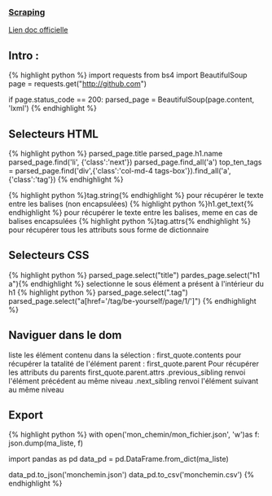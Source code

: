 ### [Scraping](index.md)

[Lien doc officielle](https://www.crummy.com/software/BeautifulSoup/bs4/doc/)

## Intro :
{% highlight python %} 
import requests
from bs4 import BeautifulSoup
page = requests.get("http://github.com")

if page.status_code == 200:
    parsed_page = BeautifulSoup(page.content, 'lxml')
{% endhighlight %}

## Selecteurs HTML
{% highlight python %}
parsed_page.title
parsed_page.h1.name
parsed_page.find('li', {'class':'next'})
parsed_page.find_all('a')
top_ten_tags = parsed_page.find('div',{'class':'col-md-4 tags-box'}).find_all('a',{'class':'tag'})
{% endhighlight %}

{% highlight python %}tag.string{% endhighlight %} pour récupérer le texte entre les balises (non encapsulées)
{% highlight python %}h1.get_text{% endhighlight %} pour récupérer le texte entre les balises, meme en cas de balises encapsulées
{% highlight python %}tag.attrs{% endhighlight %} pour récupérer tous les attributs sous forme de dictionnaire


## Selecteurs CSS
{% highlight python %}
parsed_page.select("title")
pardes_page.select("h1 a"){% endhighlight %} selectionne le sous élément a présent à l'intérieur du h1 {% highlight python %}
parsed_page.select(".tag")
parsed_page.select("a[href='/tag/be-yourself/page/1/']")
{% endhighlight %}

## Naviguer dans le dom
liste les élément contenu dans la sélection :
first_quote.contents
pour récupérer la tatalité de  l'élément parent :
first_quote.parent
Pour récupérer les attributs du parents
first_quote.parent.attrs
.previous_sibling renvoi l'élément précédent au même niveau
.next_sibling renvoi l'élément suivant au même niveau

## Export
{% highlight python %}
with open('mon_chemin/mon_fichier.json', 'w')as f:
            json.dump(ma_liste, f)
            
import pandas as pd
data_pd = pd.DataFrame.from_dict(ma_liste)


data_pd.to_json('monchemin.json')
data_pd.to_csv('monchemin.csv')
{% endhighlight %}
